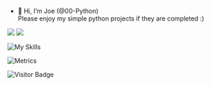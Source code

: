 - 👋 Hi, I’m Joe (@00-Python)   
Please enjoy my simple python projects if they are completed :) 

<p float="left">
    <img src="https://github-readme-stats.vercel.app/api/top-langs/?username=00-Python&theme=transparent" />

  <img src="https://github-readme-stats.vercel.app/api?username=00-Python&show_icons=true&theme=transparent&hide=prs&count_private=true" /> 
</p>
  
![My Skills](https://skillicons.dev/icons?i=py,git,github,discord,html,css,bootstrap,javascript,arduino)

![Metrics](https://metrics.lecoq.io/00-Python?template=classic&base.indepth=true&base.hireable=true&repositories.batch=100&achievements=1&lines=1&notable=1&stars=1&habits=1&activity=1&isocalendar=1&base=header%2C%20activity%2C%20community%2C%20repositories%2C%20metadata&base.indepth=true&base.hireable=true&base.skip=false&isocalendar=false&isocalendar.duration=half-year&lines=false&lines.sections=base&lines.repositories.limit=4&lines.history.limit=1&stars=false&stars.limit=5&habits=false&habits.from=200&habits.days=14&habits.facts=true&habits.charts=false&habits.charts.type=classic&habits.trim=false&habits.languages.limit=8&habits.languages.threshold=0%25&achievements=false&achievements.threshold=C&achievements.secrets=true&achievements.display=detailed&achievements.limit=0&notable=false&notable.from=organization&notable.repositories=false&notable.indepth=false&notable.types=commit&notable.self=false&activity=false&activity.limit=5&activity.load=300&activity.days=14&activity.visibility=all&activity.timestamps=false&activity.filter=all&config.timezone=Europe%2FLondon)


![Visitor Badge](https://visitor-badge.laobi.icu/badge?page_id=00-Python)

